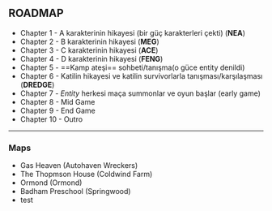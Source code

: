 ## ROADMAP
- Chapter 1 - A karakterinin hikayesi (bir güç karakterleri çekti) (**NEA**)
- Chapter 2 - B karakterinin hikayesi (**MEG**)
- Chapter 3 - C karakterinin hikayesi (**ACE**)
- Chapter 4 - D karakterinin hikayesi (**FENG**)
- Chapter 5 - ==Kamp ateşi== sohbeti/tanışma(o güce entity denildi)
- Chapter 6 - Katilin hikayesi ve katilin survivorlarla tanışması/karşılaşması (**DREDGE**)
- Chapter 7 - *Entity* herkesi maça summonlar ve oyun başlar (early game)
- Chapter 8 - Mid Game 
- Chapter 9 - End Game
- Chapter 10 - Outro


---

### Maps
- Gas Heaven (Autohaven Wreckers)
- The Thopmson House (Coldwind Farm)
- Ormond (Ormond)
- Badham Preschool (Springwood)
- test
